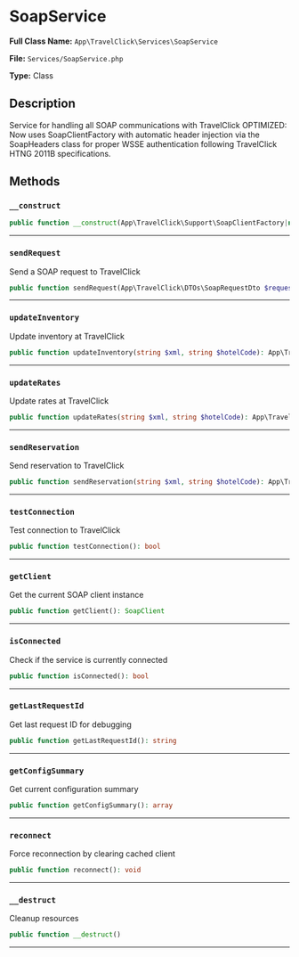 # SoapService

**Full Class Name:** `App\TravelClick\Services\SoapService`

**File:** `Services/SoapService.php`

**Type:** Class

## Description

Service for handling all SOAP communications with TravelClick
OPTIMIZED: Now uses SoapClientFactory with automatic header injection
via the SoapHeaders class for proper WSSE authentication following
TravelClick HTNG 2011B specifications.

## Methods

### `__construct`

```php
public function __construct(App\TravelClick\Support\SoapClientFactory|null $clientFactory = null)
```

---

### `sendRequest`

Send a SOAP request to TravelClick

```php
public function sendRequest(App\TravelClick\DTOs\SoapRequestDto $request): App\TravelClick\DTOs\SoapResponseDto
```

---

### `updateInventory`

Update inventory at TravelClick

```php
public function updateInventory(string $xml, string $hotelCode): App\TravelClick\DTOs\SoapResponseDto
```

---

### `updateRates`

Update rates at TravelClick

```php
public function updateRates(string $xml, string $hotelCode): App\TravelClick\DTOs\SoapResponseDto
```

---

### `sendReservation`

Send reservation to TravelClick

```php
public function sendReservation(string $xml, string $hotelCode): App\TravelClick\DTOs\SoapResponseDto
```

---

### `testConnection`

Test connection to TravelClick

```php
public function testConnection(): bool
```

---

### `getClient`

Get the current SOAP client instance

```php
public function getClient(): SoapClient
```

---

### `isConnected`

Check if the service is currently connected

```php
public function isConnected(): bool
```

---

### `getLastRequestId`

Get last request ID for debugging

```php
public function getLastRequestId(): string
```

---

### `getConfigSummary`

Get current configuration summary

```php
public function getConfigSummary(): array
```

---

### `reconnect`

Force reconnection by clearing cached client

```php
public function reconnect(): void
```

---

### `__destruct`

Cleanup resources

```php
public function __destruct()
```

---

